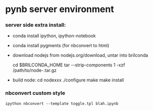 pynb server environment
===

### server side extra install:

* conda install ipython, ipython-notebook

* conda install pygments (for nbconvert to html)

* download nodejs from nodejs.org/download, untar into brilconda

    cd $BRILCONDA_HOME
    tar --strip-components 1 -xzf /path/to/node-<blah>.tar.gz   

* build node:
    cd nodexxx
    ./configure
    make 
    make install
    
### nbconvert custom style
    
    ipython nbconvert --template toggle.tpl blah.ipynb
